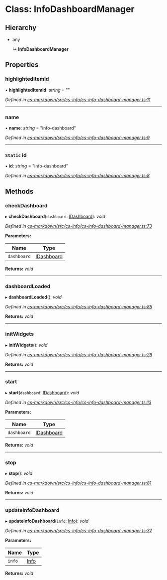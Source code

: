 # Class: InfoDashboardManager

## Hierarchy

* any

  ↳ **InfoDashboardManager**

## Properties

###  highlightedItemId

• **highlightedItemId**: *string* = ""

*Defined in [cs-markdown/src/cs-info/cs-info-dashboard-manager.ts:11](https://github.com/TNOCS/csnext/blob/40018c3a/packages/cs-markdown/src/cs-info/cs-info-dashboard-manager.ts#L11)*

___

###  name

• **name**: *string* = "info-dashboard"

*Defined in [cs-markdown/src/cs-info/cs-info-dashboard-manager.ts:9](https://github.com/TNOCS/csnext/blob/40018c3a/packages/cs-markdown/src/cs-info/cs-info-dashboard-manager.ts#L9)*

___

### `Static` id

▪ **id**: *string* = "info-dashboard"

*Defined in [cs-markdown/src/cs-info/cs-info-dashboard-manager.ts:8](https://github.com/TNOCS/csnext/blob/40018c3a/packages/cs-markdown/src/cs-info/cs-info-dashboard-manager.ts#L8)*

## Methods

###  checkDashboard

▸ **checkDashboard**(`dashboard`: [IDashboard](../interfaces/_cs_core_src_dashboard_dashboard_.idashboard.md)): *void*

*Defined in [cs-markdown/src/cs-info/cs-info-dashboard-manager.ts:73](https://github.com/TNOCS/csnext/blob/40018c3a/packages/cs-markdown/src/cs-info/cs-info-dashboard-manager.ts#L73)*

**Parameters:**

Name | Type |
------ | ------ |
`dashboard` | [IDashboard](../interfaces/_cs_core_src_dashboard_dashboard_.idashboard.md) |

**Returns:** *void*

___

###  dashboardLoaded

▸ **dashboardLoaded**(): *void*

*Defined in [cs-markdown/src/cs-info/cs-info-dashboard-manager.ts:85](https://github.com/TNOCS/csnext/blob/40018c3a/packages/cs-markdown/src/cs-info/cs-info-dashboard-manager.ts#L85)*

**Returns:** *void*

___

###  initWidgets

▸ **initWidgets**(): *void*

*Defined in [cs-markdown/src/cs-info/cs-info-dashboard-manager.ts:29](https://github.com/TNOCS/csnext/blob/40018c3a/packages/cs-markdown/src/cs-info/cs-info-dashboard-manager.ts#L29)*

**Returns:** *void*

___

###  start

▸ **start**(`dashboard`: [IDashboard](../interfaces/_cs_core_src_dashboard_dashboard_.idashboard.md)): *void*

*Defined in [cs-markdown/src/cs-info/cs-info-dashboard-manager.ts:13](https://github.com/TNOCS/csnext/blob/40018c3a/packages/cs-markdown/src/cs-info/cs-info-dashboard-manager.ts#L13)*

**Parameters:**

Name | Type |
------ | ------ |
`dashboard` | [IDashboard](../interfaces/_cs_core_src_dashboard_dashboard_.idashboard.md) |

**Returns:** *void*

___

###  stop

▸ **stop**(): *void*

*Defined in [cs-markdown/src/cs-info/cs-info-dashboard-manager.ts:81](https://github.com/TNOCS/csnext/blob/40018c3a/packages/cs-markdown/src/cs-info/cs-info-dashboard-manager.ts#L81)*

**Returns:** *void*

___

###  updateInfoDashboard

▸ **updateInfoDashboard**(`info`: [Info](_cs_core_src_utils_info_.info.md)): *void*

*Defined in [cs-markdown/src/cs-info/cs-info-dashboard-manager.ts:37](https://github.com/TNOCS/csnext/blob/40018c3a/packages/cs-markdown/src/cs-info/cs-info-dashboard-manager.ts#L37)*

**Parameters:**

Name | Type |
------ | ------ |
`info` | [Info](_cs_core_src_utils_info_.info.md) |

**Returns:** *void*
